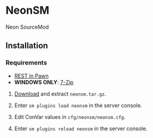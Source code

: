 # NeonSM
Neon SourceMod

## Installation
### Requirements
* [REST in Pawn](https://forums.alliedmods.net/showthread.php?t=298024)
* **WINDOWS ONLY**: [7-Zip](https://www.7-zip.org/)

1. [Download](https://github.com/neon-bot-project/NeonSM/releases) and extract `neonsm.tar.gz`.

2. Enter `sm plugins load neonsm` in the server console.

3. Edit ConVar values in `cfg/neonsm/neonsm.cfg`.

4. Enter `sm plugins reload neonsm` in the server console.
